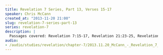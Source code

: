 ```yaml
--- 
title: Revelation 7 Series, Part 13, Verses 15-17
speaker: Chris McCann
created_at: "2013-11-20 21:00"
slug: revelation-7-series-part-13
series: revelation-7
description: |
  Passages covered: Revelation 7:15-17, Revelation 21:23-25, Revelation 22:3-5, 1 Corinthians 3:16-17, Ephesians 2:19-22, Hebrews 3:3-5, 1 Peter 2:4-5, Joel 3:12-17.
audio: 
- /audio/studies/revelation/chapter-7/2013.11.20_McCann_-_Revelation_7_Series_Part_13.yaml
---
```


